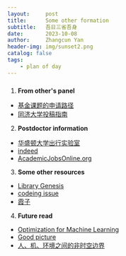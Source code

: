 ```yaml
---
layout:     post
title:      Some other formation
subtitle:   吾日三省吾身
date:       2023-10-08
author:     Zhangcun Yan
header-img: img/sunset2.png
catalog: false
tags:
    - plan of day
---
```


##### 
1. **From other's panel**
* [基金课题的申请路径](https://junweiliang.me/awesome.html)
* [同济大学投稿指南](https://yanzhangcun.github.io/files/ebooks\journal_list_tongji.pdf)

2. **Postdoctor information**
* [华盛顿大学出行实验室](https://apply.interfolio.com/150499)
* [indeed](https://ca.indeed.com/jobs?q=postdoctoral&l=quebec+province&from=searchOnDesktopSerp&vjk=1944076df37f42b7)
* [AcademicJobsOnline.org](https://academicjobsonline.org/)

3. **Some other resources**
* [Library Genesis](https://libgen.is/search.php?req=Introduction+to+Linear+Algebra&lg_topic=libgen&open=0&view=simple&res=25&phrase=1&column=def)
* [codeing issue](https://stackexchange.com/)
* [霞子](https://keyanxiazi.bepass.cn/)

4. **Future read**
* [Optimization for Machine Learning](https://opt-ml.org/)
* [Good picture](https://unsplash.com/@gndclouds?utm_source=medium&utm_medium=referral)
* [人、机、环境之间的非时空边界](https://blog.sciencenet.cn/blog-40841-1404198.html)



